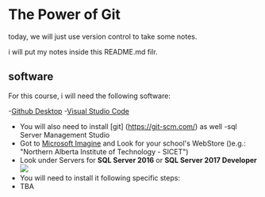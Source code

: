 # The Power of Git

today, we will just use version control to take some notes.

i will put my notes inside this README.md filr.

## software

For this course, i will need the following software:

-[Github Desktop](https://desktop.github.com)
-[Visual Studio Code](https://code.visualstudio.com)
 - You will also need to install [git] (https://git-scm.com/) as well
-sql Server Management Studio
 - Got to [Microsoft Imagine](https://imagine.microsoft.com/en-us/catalog/WebStore) and Look for your school's WebStore ()e.g.: "Northern Alberta Institute of Technology - SICET")
 - Look under Servers for **SQL Server 2016** or **SQL Server 2017 Developer** ![](Imagine.SQLServer2016.png)
  - You will need to install it following specific steps:
   - TBA
